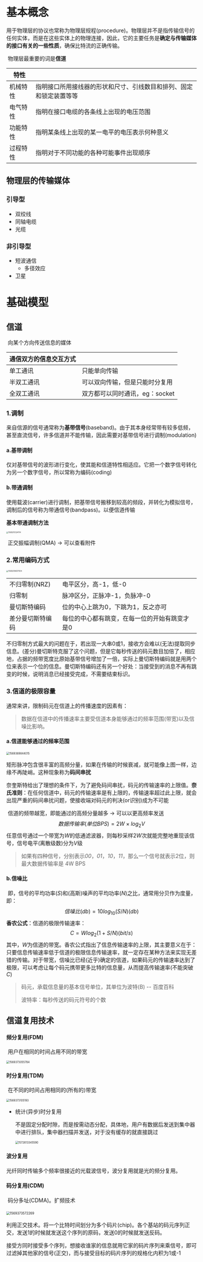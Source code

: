 # 基本概念

​	用于物理层的协议也常称为物理层规程(procedure)。物理层并不是指传输信号的任何实体，而是在这些实体上的物理连接，因此，它的主要任务是**确定与传输媒体的接口有关的一些性质**，确保比特流的正确传输。

​	物理层最重要的词是**信道**

| 特性     |                                                              |
| -------- | ------------------------------------------------------------ |
| 机械特性 | 指明接口所用接线器的形状和尺寸、引线数目和排列、固定和锁定装置等等 |
| 电气特性 | 指明在接口电缆的各条线上出现的电压范围                       |
| 功能特性 | 指明某条线上出现的某一电平的电压表示何种意义                 |
| 过程特性 | 指明对于不同功能的各种可能事件出现顺序                       |

## 物理层的传输媒体

### 引导型

- 双绞线
- 同轴电缆
- 光缆

### 非引导型

- 短波通信
  - 多径效应
- 卫星

# 基础模型

## 信道

​	向某个方向传送信息的媒体

| 通信双方的信息交互方式 |                                |
| ---------------------- | ------------------------------ |
| 单工通讯               | 只能单向传输                   |
| 半双工通讯             | 可以双向传输，但是只能时分复用 |
| 全双工通讯             | 双方都可以同时通讯，eg：socket |

### 1.调制

​	来自信源的信号通常称为**基带信号**(baseband)。由于其本身经常带有较多低频，甚至直流信号，许多信道并不能传输，因此需要对基带信号进行调制(modulation)

#### a.基带调制

​	仅对基带信号的波形进行变化，使其能和信道特性相适应。它把一个数字信号转化为另一个数字信号，所以常称为编码(coding)

#### b.带通调制

​	使用载波(carrier)进行调制，把基带信号搬移到较高的频段，并转化为模拟信号，调制后的信号称为带通信号(bandpass)。以便信道传输

**基本带通调制方法**

<img src="2 物理层.assets/1569210324114.png" alt="1569210324114" style="zoom: 33%;" />

​	正交振幅调制(QMA) -> 可以查看附件

### 2.常用编码方式

<img src="2 物理层.assets/1569209607004.png" alt="1569209607004" style="zoom: 33%;" />

|                  |                                               |
| ---------------- | --------------------------------------------- |
| 不归零制(NRZ)    | 电平区分，高-1，低-0                          |
| 归零制           | 脉冲区分，正脉冲-1，负脉冲-0                  |
| 曼切斯特编码     | 位的中心上跳为0，下跳为1，反之亦可            |
| 差分曼切斯特编码 | 每位的中心都有跳变，在每一位的开始有跳变才是0 |

​	不归零制方式最大的问题在于，若出现一大串0或1，接收方会难以(无法)提取同步信息。(差分)曼切斯特克服了这个问题，但是它每秒传送的码元数目加倍了，相应地，占据的频带宽度比原始基带信号增加了一倍，实际上曼切斯特编码就是用两个位来表示一个位的信息。曼切斯特编码还有另一个好处：当接受到的消息不再有跳变的时候，说明消息已经接受完成，不需要结束标识。

### 3.信道的极限容量

通常来讲，限制码元在信道上的传播速度的因素有：

> 数据在信道中的传播速率主要受信道本身能够通过的频率范围(带宽)以及信噪比影响。

#### a.信道能够通过的频率范围

<img src="2 物理层.assets/1569369844015.png" alt="1569369844015" style="zoom: 50%;" />

​	矩形脉冲包含很丰富的高频分量，如果在传输的时候衰减，就可能像上图一样，边缘不再陡峭。这种现象称为**码间串扰**

​	奈奎斯特给出了理想的条件下，为了避免码间串扰，码元的传输速率的上限值。**奈氏准则**：在任何信道中，码元的传输速率是有上限的，传输速率超过此上限，就会出现严重的码间串扰问题，使接收端对码元的判决(or识别)成为不可能

​	信道的频带越宽，即能通过的高频分量越多 -> 可以以更高频率发送
$$
数据传输率(单位BPS)=2W×log_2V
$$
​	     任意信号通过一个带宽为$W$的低通滤波器，则每秒采样$2W$次就能完整地重现该信号，信号电平(离散级数)分为$V$级 

> ​     如果有四种信号，分别表示*00*，*01*，*10*，*11*，那么一个信号就表示2位，则最大数据传输率是 4W BPS

#### b.信噪比

​	即，信号的平均功率($S$)和(高斯)噪声的平均功率($N$)之比，通常用分贝作为度量，即：
$$
信噪比(db)=10log_{10}(S/N)(db)
$$
**香农公式**：信道的极限传输速率：
$$
C=Wlog_{2}(1+S/N)(bit/s)
$$
​	其中，$W$为信道的带宽。香农公式指出了信息传输速率的上限，其主要意义在于：只要信息传输速率低于信道的极限信息传输速率，就一定存在某种方法来实现无差错的传输。对于带宽，信噪比已经(近乎)确定的信道，如果码元的传输速率达到了极限，可以考虑让每个码元携带更多比特的信息量，从而提高传输速率(不能突破$C$)

>  码元，承载信息量的基本信号单位，其单位为波特(B) 		-- 百度百科
>
> 波特率：每秒传送的码元符号的个数

## 信道复用技术

#### 频分复用(FDM)

​	用户在相同的时间占用不同的带宽

<img src="2 物理层.assets/1569373055784.png" alt="1569373055784" style="zoom:50%;" />

#### 时分复用(TDM)

​	在不同的时间占用相同的(所有的)带宽

<img src="2 物理层.assets/1569373105193.png" alt="1569373105193" style="zoom:50%;" />

- 统计(异步)时分复用

  不是固定分配时隙，而是按需动态分配，具体地，用户有数据后发送到集中器中进行排队，集中器扫描并发送，对于没有缓存的就直接跳过
  
  <img src="2 物理层.assets/1572613345590.png" alt="1572613345590" style="zoom:50%;" />

#### 波分复用

​	光纤同时传输多个频率很接近的光载波信号，波分复用就是光的频分复用。

#### 码分复用(CDM)

​	码分多址(CDMA)。扩频技术

​	<img src="2 物理层.assets/1569373572269.png" alt="1569373572269" style="zoom:60%;" />

​	利用正交技术。将一个比特时间划分为多个码片(chip)。各个基站的码元序列正交，发送1的时候就发送这个序列的原码，发送0的时候就发送反码。

​	接受方同时接受多个序列，想接收谁家的信息就用它家的码片序列来乘信号，即可过滤掉其他家的信号(正交)，而与接受目标的码片序列的规格化内积为1或-1